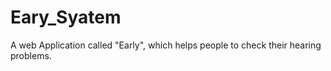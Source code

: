 # Eary_Syatem
A web Application called "Early", which helps people to check their hearing problems.


